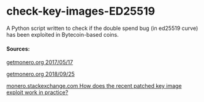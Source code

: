 # check-key-images-ED25519
A Python script written to check if the double spend bug (in ed25519 curve) has been exploited in Bytecoin-based coins.



#### Sources:

[getmonero.org 2017/05/17](https://www.getmonero.org/2017/05/17/disclosure-of-a-major-bug-in-cryptonote-based-currencies.html)

[getmonero.org 2018/09/25](https://www.getmonero.org/2018/09/25/a-post-mortum-of-the-burning-bug.html)

[monero.stackexchange.com How does the recent patched key image exploit work in practice?](https://monero.stackexchange.com/questions/4241/how-does-the-recent-patched-key-image-exploit-work-in-practice)
